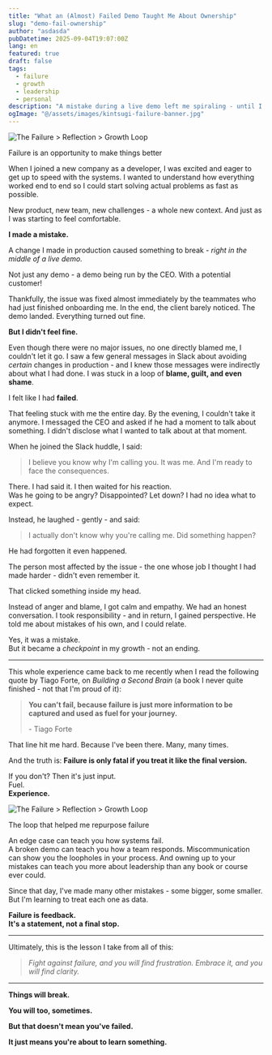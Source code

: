 ```yaml
---
title: "What an (Almost) Failed Demo Taught Me About Ownership"
slug: "demo-fail-ownership"
author: "asdasda"
pubDatetime: 2025-09-04T19:07:00Z
lang: en
featured: true
draft: false
tags: 
  - failure
  - growth
  - leadership
  - personal
description: "A mistake during a live demo left me spiraling - until I realized it wasn't the end of the world."
ogImage: "@/assets/images/kintsugi-failure-banner.jpg"
---
```


![The Failure > Reflection > Growth Loop](@/assets/images/kintsugi-failure-banner.jpg)

<figcaption class="text-center text-sm italic mt-2">
  Failure is an opportunity to make things better
</figcaption>


When I joined a new company as a developer, I was excited and eager to get up to speed with the systems. I wanted to understand how everything worked end to end so I could start solving actual problems as fast as possible.

New product, new team, new challenges - a whole new context. And just as I was starting to feel comfortable.

**I made a mistake.**

A change I made in production caused something to break - *right in the middle of a live demo.*

Not just any demo - a demo being run by the CEO. With a potential customer!

Thankfully, the issue was fixed almost immediately by the teammates who had just finished onboarding me. In the end, the client barely noticed. The demo landed. Everything turned out fine.

**But I didn't feel fine.**

Even though there were no major issues, no one directly blamed me, I couldn't let it go. I saw a few general messages in Slack about avoiding *certain* changes in production - and I knew those messages were indirectly about what I had done. I was stuck in a loop of **blame, guilt, and even shame**.

I felt like I had **failed**.

That feeling stuck with me the entire day. By the evening, I couldn't take it anymore. I messaged the CEO and asked if he had a moment to talk about something. I didn't disclose what I wanted to talk about at that moment.

When he joined the Slack huddle, I said:
> I believe you know why I'm calling you. It was me. And I'm ready to face the consequences.

There. I had said it. 
I then waited for his reaction.  
Was he going to be angry? Disappointed? Let down? I had no idea what to expect.

Instead, he laughed - gently - and said:  
> I actually don't know why you're calling me. Did something happen?

He had forgotten it even happened.

The person most affected by the issue - the one whose job I thought I had made harder - didn't even remember it.

That clicked something inside my head.

Instead of anger and blame, I got calm and empathy. We had an honest conversation. I took responsibility - and in return, I gained perspective. He told me about mistakes of his own, and I could relate.

Yes, it was a mistake.  
But it became a *checkpoint* in my growth - not an ending.

---

This whole experience came back to me recently when I read the following quote by Tiago Forte, on *Building a Second Brain* (a book I never quite finished - not that I'm proud of it):

> **You can't fail, because failure is just more information to be captured and used as fuel for your journey.**
> <figcaption class="text-right text-sm italic">- Tiago Forte</figcaption>

That line hit me hard. Because I've been there. Many, many times.

And the truth is:
**Failure is only fatal if you treat it like the final version.**

If you don't? Then it's just input.  
Fuel.  
**Experience.**

![The Failure > Reflection > Growth Loop](@/assets/images/failure-feedback-loop.png)
<figcaption class="text-center text-sm italic mt-2">
  The loop that helped me repurpose failure
</figcaption>

An edge case can teach you how systems fail.  
A broken demo can teach you how a team responds.
Miscommunication can show you the loopholes in your process.
And owning up to your mistakes can teach you more about leadership than any book or course ever could.

Since that day, I've made many other mistakes - some bigger, some smaller.  
But I'm learning to treat each one as data.

**Failure is feedback.**  
**It's a statement, not a final stop.**

---

Ultimately, this is the lesson I take from all of this:

> *Fight against failure, and you will find frustration. Embrace it, and you will find clarity.*

---

**Things will break.**

**You will too, sometimes.**

**But that doesn't mean you've failed.**

**It just means you're about to learn something.**

